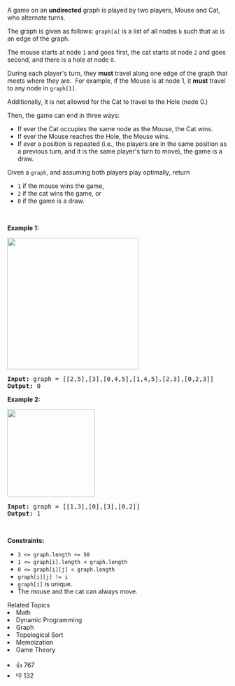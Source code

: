 <p>A game on an <strong>undirected</strong> graph is played by two players, Mouse and Cat, who alternate turns.</p>

<p>The graph is given as follows: <code>graph[a]</code> is a list of all nodes <code>b</code> such that <code>ab</code> is an edge of the graph.</p>

<p>The mouse starts at node <code>1</code> and goes first, the cat starts at node <code>2</code> and goes second, and there is a hole at node <code>0</code>.</p>

<p>During each player's turn, they <strong>must</strong> travel along one&nbsp;edge of the graph that meets where they are.&nbsp; For example, if the Mouse is at node 1, it <strong>must</strong> travel to any node in <code>graph[1]</code>.</p>

<p>Additionally, it is not allowed for the Cat to travel to the Hole (node 0.)</p>

<p>Then, the game can end in three&nbsp;ways:</p>

<ul> 
 <li>If ever the Cat occupies the same node as the Mouse, the Cat wins.</li> 
 <li>If ever the Mouse reaches the Hole, the Mouse wins.</li> 
 <li>If ever a position is repeated (i.e., the players are in the same position as a previous turn, and&nbsp;it is the same player's turn to move), the game is a draw.</li> 
</ul>

<p>Given a <code>graph</code>, and assuming both players play optimally, return</p>

<ul> 
 <li><code>1</code>&nbsp;if the mouse wins the game,</li> 
 <li><code>2</code>&nbsp;if the cat wins the game, or</li> 
 <li><code>0</code>&nbsp;if the game is a draw.</li> 
</ul>

<p>&nbsp;</p> 
<p><strong class="example">Example 1:</strong></p> 
<img alt="" src="https://assets.leetcode.com/uploads/2020/11/17/cat1.jpg" style="width: 300px; height: 300px;" /> 
<pre>
<strong>Input:</strong> graph = [[2,5],[3],[0,4,5],[1,4,5],[2,3],[0,2,3]]
<strong>Output:</strong> 0
</pre>

<p><strong class="example">Example 2:</strong></p> 
<img alt="" src="https://assets.leetcode.com/uploads/2020/11/17/cat2.jpg" style="width: 200px; height: 200px;" /> 
<pre>
<strong>Input:</strong> graph = [[1,3],[0],[3],[0,2]]
<strong>Output:</strong> 1
</pre>

<p>&nbsp;</p> 
<p><strong>Constraints:</strong></p>

<ul> 
 <li><code>3 &lt;= graph.length &lt;= 50</code></li> 
 <li><code>1&nbsp;&lt;= graph[i].length &lt; graph.length</code></li> 
 <li><code>0 &lt;= graph[i][j] &lt; graph.length</code></li> 
 <li><code>graph[i][j] != i</code></li> 
 <li><code>graph[i]</code> is unique.</li> 
 <li>The mouse and the cat can always move.&nbsp;</li> 
</ul>

<div><div>Related Topics</div><div><li>Math</li><li>Dynamic Programming</li><li>Graph</li><li>Topological Sort</li><li>Memoization</li><li>Game Theory</li></div></div><br><div><li>👍 767</li><li>👎 132</li></div>